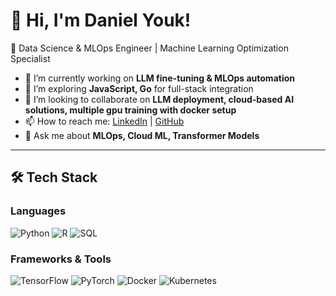 # 👋 Hi, I'm Daniel Youk!
🚀 Data Science & MLOps Engineer | Machine Learning Optimization Specialist

- 🔭 I’m currently working on **LLM fine-tuning & MLOps automation**
- 🌱 I’m exploring **JavaScript, Go** for full-stack integration
- 👯 I’m looking to collaborate on **LLM deployment, cloud-based AI solutions, multiple gpu training with docker setup**
- 📫 How to reach me: [LinkedIn](https://www.linkedin.com/in/dtmanager1979/) | [GitHub](https://github.com/danielyouk)
- 💬 Ask me about **MLOps, Cloud ML, Transformer Models**

---

## 🛠 **Tech Stack**
### **Languages**
![Python](https://img.shields.io/badge/Python-3776AB?style=flat&logo=python&logoColor=white)
![R](https://img.shields.io/badge/R-276DC3?style=flat&logo=r&logoColor=white)
![SQL](https://img.shields.io/badge/SQL-4479A1?style=flat&logo=postgresql&logoColor=white)

### **Frameworks & Tools**
![TensorFlow](https://img.shields.io/badge/TensorFlow-FF6F00?style=flat&logo=tensorflow&logoColor=white)
![PyTorch](https://img.shields.io/badge/PyTorch-EE4C2C?style=flat&logo=pytorch&logoColor=white)
![Docker](https://img.shields.io/badge/Docker-2496ED?style=flat&logo=docker&logoColor=white)
![Kubernetes](https://img.shields.io/badge/Kubernetes-326CE5?style=flat&logo=kubernetes&logoColor=white)


<!---
danielyouk/danielyouk is a ✨ special ✨ repository because its `README.md` (this file) appears on your GitHub profile.
You can click the Preview link to take a look at your changes.
--->
